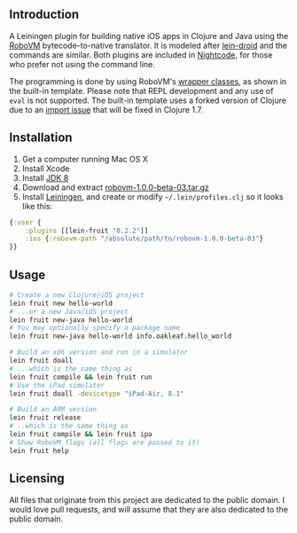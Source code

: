 ## Introduction

A Leiningen plugin for building native iOS apps in Clojure and Java using the [RoboVM](http://www.robovm.org) bytecode-to-native translator. It is modeled after [lein-droid](https://github.com/clojure-android/lein-droid) and the commands are similar. Both plugins are included in [Nightcode](http://nightcode.info/), for those who prefer not using the command line.

The programming is done by using RoboVM's [wrapper classes](https://github.com/robovm/robovm/tree/master/cocoatouch/src/main/java/org/robovm/apple), as shown in the built-in template. Please note that REPL development and any use of `eval` is not supported. The built-in template uses a forked version of Clojure due to an [import issue](http://dev.clojure.org/jira/browse/CLJ-1315) that will be fixed in Clojure 1.7.

## Installation

1. Get a computer running Mac OS X
2. Install Xcode
3. Install [JDK 8](http://www.oracle.com/technetwork/java/javase/downloads/jdk8-downloads-2133151.html)
4. Download and extract [robovm-1.0.0-beta-03.tar.gz](http://download.robovm.org/robovm-1.0.0-beta-03.tar.gz)
5. Install [Leiningen](https://github.com/technomancy/leiningen), and create or modify `~/.lein/profiles.clj` so it looks like this:

```clojure
{:user {
    :plugins [[lein-fruit "0.2.2"]]
    :ios {:robovm-path "/absolute/path/to/robovm-1.0.0-beta-03"}
}}
```

## Usage

```bash
# Create a new Clojure/iOS project
lein fruit new hello-world
# ...or a new Java/iOS project
lein fruit new-java hello-world
# You may optionally specify a package name
lein fruit new-java hello-world info.oakleaf.hello_world

# Build an x86 version and run in a simulator
lein fruit doall
# ...which is the same thing as
lein fruit compile && lein fruit run
# Use the iPad simulator
lein fruit doall -devicetype "iPad-Air, 8.1"

# Build an ARM version
lein fruit release
# ..which is the same thing as
lein fruit compile && lein fruit ipa
# Show RoboVM flags (all flags are passed to it)
lein fruit help
```

## Licensing

All files that originate from this project are dedicated to the public domain. I would love pull requests, and will assume that they are also dedicated to the public domain.
